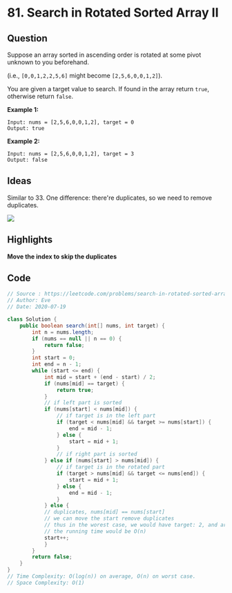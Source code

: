 # 81. Search in Rotated Sorted Array II

## Question

Suppose an array sorted in ascending order is rotated at some pivot unknown to you beforehand.

(i.e., `[0,0,1,2,2,5,6]` might become `[2,5,6,0,0,1,2]`).

You are given a target value to search. If found in the array return `true`, otherwise return `false`.

**Example 1:**

```
Input: nums = [2,5,6,0,0,1,2], target = 0
Output: true
```

**Example 2:**

```
Input: nums = [2,5,6,0,0,1,2], target = 3
Output: false
```

## Ideas

Similar to 33. One difference: there're duplicates, so we need to remove duplicates. 

![](C:\Users\shenm\Desktop\CS\Leetcode\images\81.png)

## Highlights

**Move the index to skip the duplicates**

## Code

```java
// Source : https://leetcode.com/problems/search-in-rotated-sorted-array-ii/
// Author: Eve
// Date: 2020-07-19

class Solution {
    public boolean search(int[] nums, int target) {
        int n = nums.length;
        if (nums == null || n == 0) {
            return false;
        }
        int start = 0;
        int end = n - 1;
        while (start <= end) {
            int mid = start + (end - start) / 2;
            if (nums[mid] == target) {
                return true;
            }
            // if left part is sorted
            if (nums[start] < nums[mid]) {
                // if target is in the left part
                if (target < nums[mid] && target >= nums[start]) {
                    end = mid - 1;
                } else {
                    start = mid + 1;
                }
                // if right part is sorted
            } else if (nums[start] > nums[mid]) {
                // if target is in the rotated part
                if (target > nums[mid] && target <= nums[end]) {
                    start = mid + 1;
                } else {
                    end = mid - 1;
                }
            } else {
            // duplicates, nums[mid] == nums[start]
            // we can move the start remove duplicates
            // thus in the worest case, we would have target: 2, and array like 11111111, then
            // the running time would be O(n)
            start++;
            }
        }
        return false;
    }
}
// Time Complexity: O(log(n)) on average, O(n) on worst case.
// Space Complexity: O(1)
```


